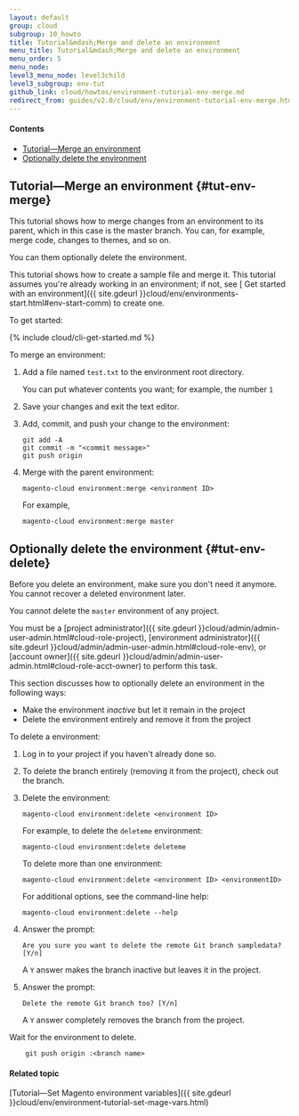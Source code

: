 ```yaml
---
layout: default
group: cloud
subgroup: 10_howto
title: Tutorial&mdash;Merge and delete an environment
menu_title: Tutorial&mdash;Merge and delete an environment
menu_order: 5
menu_node: 
level3_menu_node: level3child
level3_subgroup: env-tut
github_link: cloud/howtos/environment-tutorial-env-merge.md
redirect_from: guides/v2.0/cloud/env/environment-tutorial-env-merge.html
---
```


#### Contents
*	[Tutorial&mdash;Merge an environment](#tut-env-merge)
*	[Optionally delete the environment](#tut-env-delete)

## Tutorial&mdash;Merge an environment {#tut-env-merge}
This tutorial shows how to merge changes from an environment to its parent, which in this case is the master branch. You can, for example, merge code, changes to themes, and so on.

You can them optionally delete the environment.

This tutorial shows how to create a sample file and merge it. This tutorial assumes you're already working in an environment; if not, see [ Get started with an environment]({{ site.gdeurl }}cloud/env/environments-start.html#env-start-comm) to create one.

To get started:

{% include cloud/cli-get-started.md %}

To merge an environment:

1.	Add a file named `test.txt` to the environment root directory.

	You can put whatever contents you want; for example, the number `1`
7.	Save your changes and exit the text editor.
8.	Add, commit, and push your change to the environment:

		git add -A
		git commit -m "<commit message>"
		git push origin

9.	Merge with the parent environment:

		magento-cloud environment:merge <environment ID>

	For example,

		magento-cloud environment:merge master

## Optionally delete the environment {#tut-env-delete}
Before you delete an environment, make sure you don't need it anymore. You cannot recover a deleted environment later.

<div class="bs-callout bs-callout-info" id="info">
  <p>You cannot delete the <code>master</code> environment of any project.</p>
</div>

You must be a [project administrator]({{ site.gdeurl }}cloud/admin/admin-user-admin.html#cloud-role-project), [environment administrator]({{ site.gdeurl }}cloud/admin/admin-user-admin.html#cloud-role-env), or [account owner]({{ site.gdeurl }}cloud/admin/admin-user-admin.html#cloud-role-acct-owner) to perform this task.

This section discusses how to optionally delete an environment in the following ways:

*	Make the environment *inactive* but let it remain in the project
*	Delete the environment entirely and remove it from the project

To delete a environment:

1.	Log in to your project if you haven't already done so.
2.	To delete the branch entirely (removing it from the project), check out the branch.
2.	Delete the environment:

		magento-cloud environment:delete <environment ID>

	For example, to delete the `deleteme` environment:

		magento-cloud environment:delete deleteme

	To delete more than one environment:

		magento-cloud environment:delete <environment ID> <environmentID>

	For additional options, see the command-line help:

		magento-cloud environment:delete --help

3.	Answer the prompt:

		Are you sure you want to delete the remote Git branch sampledata? [Y/n]

	A `Y` answer makes the branch inactive but leaves it in the project.
5.	Answer the prompt:

		Delete the remote Git branch too? [Y/n]

	A `Y` answer completely removes the branch from the project.
		
Wait for the environment to delete.



		git push origin :<branch name>

#### Related topic
[Tutorial&mdash;Set Magento environment variables]({{ site.gdeurl }}cloud/env/environment-tutorial-set-mage-vars.html)